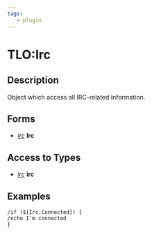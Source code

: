 ```yaml
---
tags:
   - plugin
---
```

# TLO:Irc

## Description

Object which access all IRC-related information.

## Forms

* [_irc_](mq2irc-datatype-irc.md) **Irc**

## Access to Types

* [_irc_](mq2irc-datatype-irc.md) **irc**

## Examples

`/if (${Irc.Connected}) {`  
`/echo I'm connected`  
`}`

